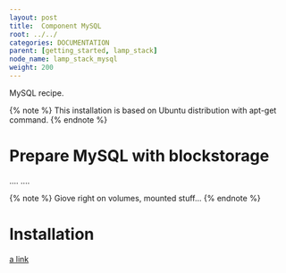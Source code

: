 ```yaml
---
layout: post
title:  Component MySQL
root: ../../
categories: DOCUMENTATION
parent: [getting_started, lamp_stack]
node_name: lamp_stack_mysql
weight: 200
---
```


MySQL recipe.

{% note %}
This installation is based on Ubuntu distribution with apt-get command.
{% endnote %}

# Prepare MySQL with blockstorage

....
....

{% note %}
Giove right on volumes, mounted stuff...
{% endnote %}

# Installation

[a link](https://github.com/user/repo/blob/branch/other_file.md)
